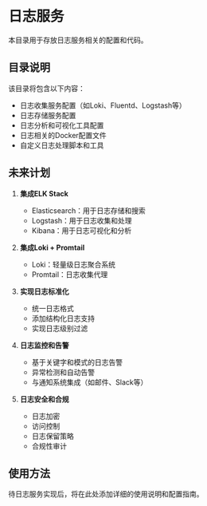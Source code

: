 # 日志服务

本目录用于存放日志服务相关的配置和代码。

## 目录说明

该目录将包含以下内容：

- 日志收集服务配置（如Loki、Fluentd、Logstash等）
- 日志存储服务配置
- 日志分析和可视化工具配置
- 日志相关的Docker配置文件
- 自定义日志处理脚本和工具

## 未来计划

1. **集成ELK Stack**
   - Elasticsearch：用于日志存储和搜索
   - Logstash：用于日志收集和处理
   - Kibana：用于日志可视化和分析

2. **集成Loki + Promtail**
   - Loki：轻量级日志聚合系统
   - Promtail：日志收集代理

3. **实现日志标准化**
   - 统一日志格式
   - 添加结构化日志支持
   - 实现日志级别过滤

4. **日志监控和告警**
   - 基于关键字和模式的日志告警
   - 异常检测和自动告警
   - 与通知系统集成（如邮件、Slack等）

5. **日志安全和合规**
   - 日志加密
   - 访问控制
   - 日志保留策略
   - 合规性审计

## 使用方法

待日志服务实现后，将在此处添加详细的使用说明和配置指南。
